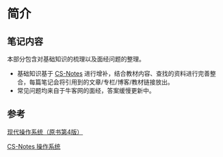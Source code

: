 # 简介

## 笔记内容

本部分包含对基础知识的梳理以及面经问题的整理。

* 基础知识基于 [CS-Notes](http://www.cyc2018.xyz/) 进行增补，结合教材内容、查找的资料进行完善整合，每篇笔记会将引用到的文章/专栏/博客/教材链接放出。
* 常见问题均来自于牛客网的面经，答案缓慢更新中。

## 参考

[现代操作系统（原书第4版）](https://book.douban.com/subject/27096665/)

[CS-Notes 操作系统](http://www.cyc2018.xyz/)

